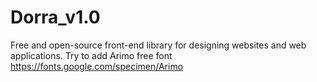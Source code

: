 # Dorra_v1.0
Free and open-source front-end library for designing  websites and  web applications.
Try to add Arimo free font  https://fonts.google.com/specimen/Arimo
